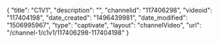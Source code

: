 {
    "title": "C1V1",
    "description": "",
    "channelid": "117406298",
    "videoid": "117404198",
    "date_created": "1496439981",
    "date_modified": "1506995967",
    "type": "captivate",
    "layout": "channelVideo",
    "url": "\/channel-1\/c1v1\/117406298-117404198"
}